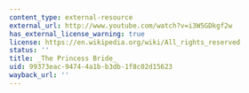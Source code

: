 ```yaml
---
content_type: external-resource
external_url: http://www.youtube.com/watch?v=i3W5GDkgf2w
has_external_license_warning: true
license: https://en.wikipedia.org/wiki/All_rights_reserved
status: ''
title: _The Princess Bride_
uid: 99373eac-9474-4a1b-b3db-1f8c02d15623
wayback_url: ''
---
```

